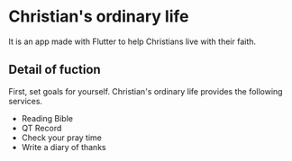 # Christian's ordinary life

It is an app made with Flutter to help Christians live with their faith.

## Detail of fuction

First, set goals for yourself. Christian's ordinary life provides the following services.

- Reading Bible
- QT Record
- Check your pray time
- Write a diary of thanks
